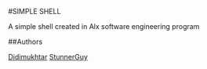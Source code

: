 #SIMPLE SHELL

A simple shell created in Alx software engineering program 

##Authors 

[Didimukhtar](https://github.com/Didimukhtar)
[StunnerGuy](https://github.com/StunnerGuy)
